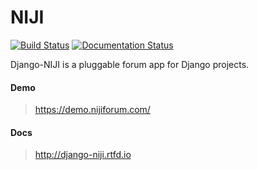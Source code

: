 # NIJI

[![Build Status](https://travis-ci.org/ericls/niji.svg?branch=master)](https://travis-ci.org/ericls/niji) [![Documentation Status](https://readthedocs.org/projects/django-niji/badge/?version=latest)](http://django-niji.readthedocs.io/en/latest/?badge=latest)

Django-NIJI is a pluggable forum app for Django projects.

#### Demo
> https://demo.nijiforum.com/

#### Docs
> http://django-niji.rtfd.io
